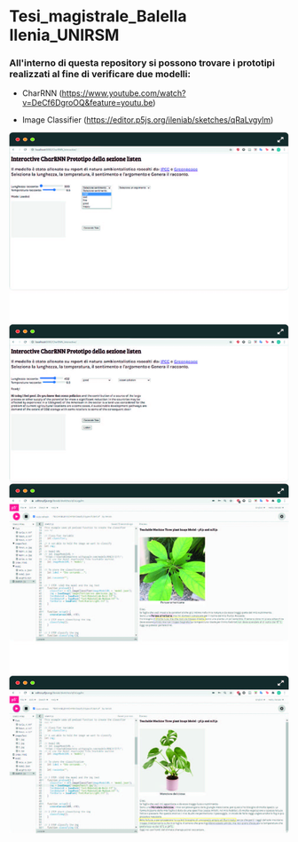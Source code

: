 # Tesi_magistrale_Balella Ilenia_UNIRSM

### All'interno di questa repository si possono trovare i prototipi realizzati al fine di verificare due modelli:

* CharRNN (https://www.youtube.com/watch?v=DeCf6DgroOQ&feature=youtu.be)

* Image Classifier (https://editor.p5js.org/ileniab/sketches/qRaLvgylm)


![prototipo 1](/img/prototipo_charrnn.jpg)
![prototipo 2](/img/prototipo_p5.jpg)



